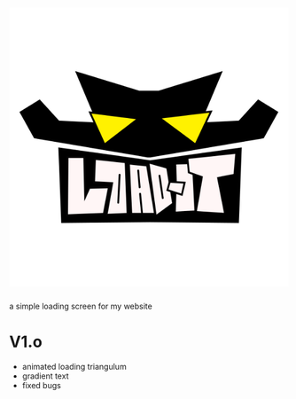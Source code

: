 # ![](https://github.com/repositoryrepos/loadit/blob/main/load-it.svg)
a simple loading screen for my website
# V1.o
- animated loading triangulum
- gradient text
- fixed bugs
